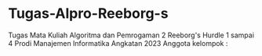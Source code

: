 # Tugas-Alpro-Reeborg-s
Tugas Mata Kuliah Algoritma dan Pemrogaman 2
Reeborg's Hurdle 1 sampai 4
Prodi Manajemen Informatika Angkatan 2023
Anggota kelompok :

